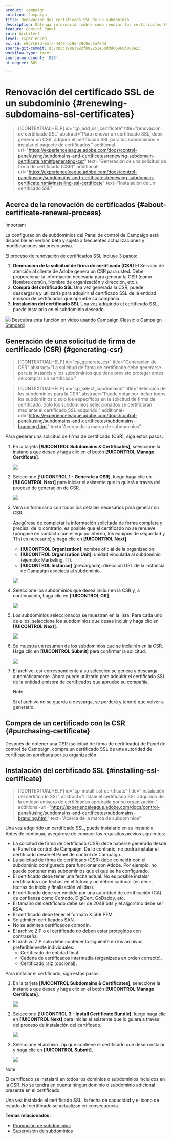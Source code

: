 ```yaml
---
product: campaign
solution: Campaign
title: Renovación del certificado SSL de un subdominio
description: Obtenga información sobre cómo renovar los certificados SSL de los subdominios
feature: Control Panel
role: Architect
level: Experienced
exl-id: e9b7c67d-6afa-44f9-b19d-39c0ec9a7edd
source-git-commit: d37c83c19863992fb02251e50dddd6965b068e23
workflow-type: tm+mt
source-wordcount: '828'
ht-degree: 88%

---
```


# Renovación del certificado SSL de un subdominio {#renewing-subdomains-ssl-certificates}

>[!CONTEXTUALHELP]
>id="cp_add_ssl_certificate"
>title="renovación de certificado SSL"
>abstract="Para renovar un certificado SSL, debe generar un CSR, adquirir el certificado SSL para los subdominios e instalar el paquete de certificados."
>additional-url="https://experienceleague.adobe.com/docs/control-panel/using/subdomains-and-certificates/renewing-subdomain-certificate.html#generating-csr" text="Generación de una solicitud de firma de certificado (CSR)"
>additional-url="https://experienceleague.adobe.com/docs/control-panel/using/subdomains-and-certificates/renewing-subdomain-certificate.html#installing-ssl-certificate" text="Instalación de un certificado SSL"

## Acerca de la renovación de certificados {#about-certificate-renewal-process}

>[!IMPORTANT]
>
>La configuración de subdominios del Panel de control de Campaign está disponible en versión beta y sujeta a frecuentes actualizaciones y modificaciones sin previo aviso.

El proceso de renovación de certificados SSL incluye 3 pasos:

1. **Generación de la solicitud de firma de certificado (CSR)**
El Servicio de atención al cliente de Adobe genera un CSR para usted. Debe proporcionar la información necesaria para generar la CSR (como Nombre común, Nombre de organización y dirección, etc.).
1. **Compra del certificado SSL**
Una vez generada la CSR, puede descargarla y utilizarla para adquirir el certificado SSL de la entidad emisora de certificados que apruebe su compañía.
1. **Instalación del certificado SSL**
Una vez adquirido el certificado SSL, puede instalarlo en el subdominio deseado.

![](assets/do-not-localize/how-to-video.png) Descubra esta función en vídeo usando [Campaign Classic](https://experienceleague.adobe.com/docs/campaign-classic-learn/control-panel/subdomains-and-certificates/adding-ssl-certificates.html#subdomains-and-certificates) o [Campaign Standard](https://experienceleague.adobe.com/docs/campaign-standard-learn/control-panel/subdomains-and-certificates/adding-ssl-certificates.html#adding-ssl-certificates)

## Generación de una solicitud de firma de certificado (CSR) {#generating-csr}

>[!CONTEXTUALHELP]
>id="cp_generate_csr"
>title="Generación de CSR"
>abstract="La solicitud de firma de certificado debe generarse para la instancia y los subdominios que tiene previsto proteger antes de comprar un certificado."

>[!CONTEXTUALHELP]
>id="cp_select_subdomains"
>title="Selección de los subdominios para la CSR"
>abstract="Puede optar por incluir todos los subdominios o solo los específicos en la solicitud de firma de certificado. Solo los subdominios seleccionados se certificarán mediante el certificado SSL adquirido."
>additional-url="https://experienceleague.adobe.com/docs/control-panel/using/subdomains-and-certificates/subdomains-branding.html" text="Acerca de la marca de subdominios"

Para generar una solicitud de firma de certificado (CSR), siga estos pasos:

1. En la tarjeta **[!UICONTROL Subdomains & Certificates]**, seleccione la instancia que desee y haga clic en el botón **[!UICONTROL Manage Certificate]**.

   ![](assets/renewal1.png)

1. Seleccione **[!UICONTROL 1 - Generate a CSR]**, luego haga clic en **[!UICONTROL Next]** para iniciar el asistente que lo guiará a través del proceso de generación de CSR.

   ![](assets/renewal2.png)

1. Verá un formulario con todos los detalles necesarios para generar su CSR.

   Asegúrese de completar la información solicitada de forma completa y precisa; de lo contrario, es posible que el certificado no se renueve (póngase en contacto con el equipo interno, los equipos de seguridad y TI si es necesario) y haga clic en **[!UICONTROL Next]**.

   * **[!UICONTROL Organization]**: nombre oficial de la organización.
   * **[!UICONTROL Organization Unit]**: unidad vinculada al subdominio (ejemplo: Marketing, TI).
   * **[!UICONTROL Instance]** (precargada): dirección URL de la instancia de Campaign asociada al subdominio.

   ![](assets/renewal3.png)

1. Seleccione los subdominios que desea incluir en la CSR y, a continuación, haga clic en **[!UICONTROL OK]**.

   ![](assets/renewal4.png)

1. Los subdominios seleccionados se muestran en la lista. Para cada uno de ellos, seleccione los subdominios que desee incluir y haga clic en **[!UICONTROL Next]**.

   ![](assets/renewal5.png)

1. Se muestra un resumen de los subdominios que se incluirán en la CSR. Haga clic en **[!UICONTROL Submit]** para confirmar la solicitud.

   ![](assets/renewal6.png)

1. El archivo .csr correspondiente a su selección se genera y descarga automáticamente. Ahora puede utilizarlo para adquirir el certificado SSL de la entidad emisora de certificados que apruebe su compañía.

   >[!NOTE]
   >
   >Si el archivo no se guarda o descarga, se perderá y tendrá que volver a generarlo.

## Compra de un certificado con la CSR {#purchasing-certificate}

Después de obtener una CSR (solicitud de firma de certificado) de Panel de control de Campaign, compre un certificado SSL de una autoridad de certificación aprobada por su organización.

## Instalación del certificado SSL {#installing-ssl-certificate}

>[!CONTEXTUALHELP]
>id="cp_install_ssl_certificate"
>title="Instalación del certificado SSL"
>abstract="Instale el certificado SSL adquirido de la entidad emisora de certificados aprobada por su organización."
>additional-url="https://experienceleague.adobe.com/docs/control-panel/using/subdomains-and-certificates/subdomains-branding.html" text="Acerca de la marca de subdominios"

Una vez adquirido un certificado SSL, puede instalarlo en su instancia. Antes de continuar, asegúrese de conocer los requisitos previos siguientes:

* La solicitud de firma de certificado (CSR) debe haberse generado desde el Panel de control de Campaign. De lo contrario, no podrá instalar el certificado desde el Panel de control de Campaign.
* La solicitud de firma de certificado (CSR) debe coincidir con el subdominio configurado para funcionar con Adobe. Por ejemplo, no puede contener más subdominios que el que se ha configurado.
* El certificado debe tener una fecha actual. No es posible instalar certificados con fechas en el futuro y no deben caducar (es decir, fechas de inicio y finalización válidas).
* El certificado debe ser emitido por una autoridad de certificación (CA) de confianza como Comodo, DigiCert, GoDaddy, etc.
* El tamaño del certificado debe ser de 2048 bits y el algoritmo debe ser RSA.
* El certificado debe tener el formato X.509 PEM.
* Se admiten certificados SAN.
* No se admiten certificados comodín.
* El archivo ZIP o el certificado no deben estar protegidos con contraseña.
* El archivo ZIP solo debe contener lo siguiente en los archivos preferiblemente individuales:
   * Certificado de entidad final.
   * Cadena de certificados intermedia (organizada en orden correcto).
   * Certificado raíz (opcional).

Para instalar el certificado, siga estos pasos:

1. En la tarjeta **[!UICONTROL Subdomains & Certificates]**, seleccione la instancia que desee y haga clic en el botón **[!UICONTROL Manage Certificate]**.

   ![](assets/renewal1.png)

1. Seleccione **[!UICONTROL 3 - Install Certificate Bundle]**, luego haga clic en **[!UICONTROL Next]** para iniciar el asistente que lo guiará a través del proceso de instalación del certificado.

   ![](assets/install1.png)

1. Seleccione el archivo .zip que contiene el certificado que desea instalar y haga clic en **[!UICONTROL Submit]**.

   ![](assets/install2.png)

>[!NOTE]
>
>El certificado se instalará en todos los dominios o subdominios incluidos en la CSR. No se tendrá en cuenta ningún dominio o subdominio adicional presente en el certificado.

Una vez instalado el certificado SSL, la fecha de caducidad y el icono de estado del certificado se actualizan en consecuencia.

**Temas relacionados:**

* [Promoción de subdominios](../../subdomains-certificates/using/subdomains-branding.md)
* [Supervisión de subdominios](../../subdomains-certificates/using/monitoring-subdomains.md)
